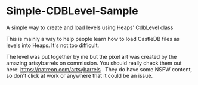 # Simple-CDBLevel-Sample
A simple way to create and load levels using Heaps' CdbLevel class

This is mainly a way to help people learn how to load CastleDB files as levels into Heaps. It's not too difficult.

The level was put together by me but the pixel art was created by the amazing artsybarrels on commission. 
You should really check them out here: https://patreon.com/artsybarrels . They do have some NSFW content, so don't click at work or anywhere that it could be an issue.
